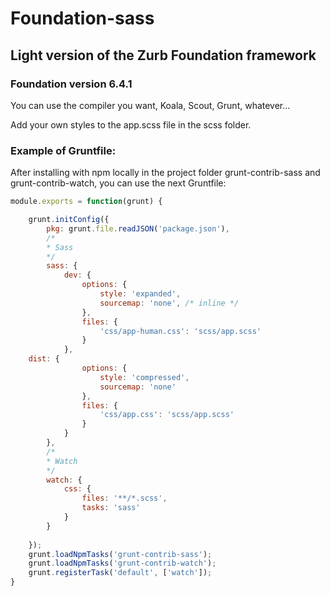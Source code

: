 # Foundation-sass

## Light version of the Zurb Foundation framework

### Foundation version 6.4.1

You can use the compiler you want, Koala, Scout, Grunt, whatever...

Add your own styles to the app.scss file in the scss folder.

### Example of Gruntfile:

After installing with npm locally in the project folder grunt-contrib-sass and grunt-contrib-watch, you can use the next Gruntfile:

```javascript
module.exports = function(grunt) {

    grunt.initConfig({
        pkg: grunt.file.readJSON('package.json'),        
        /*
        * Sass
        */
        sass: {
            dev: {
                options: {
                    style: 'expanded',
                    sourcemap: 'none', /* inline */
                },
                files: {
                    'css/app-human.css': 'scss/app.scss'
                }
            },
	dist: {
                options: {
                    style: 'compressed',
                    sourcemap: 'none'
                },
                files: {
                    'css/app.css': 'scss/app.scss'
                }
            }
        },
        /*
        * Watch
        */
        watch: {
            css: {
                files: '**/*.scss',
                tasks: 'sass'                
            }
        }
        
    });
    grunt.loadNpmTasks('grunt-contrib-sass');
    grunt.loadNpmTasks('grunt-contrib-watch');
    grunt.registerTask('default', ['watch']);
}
```
